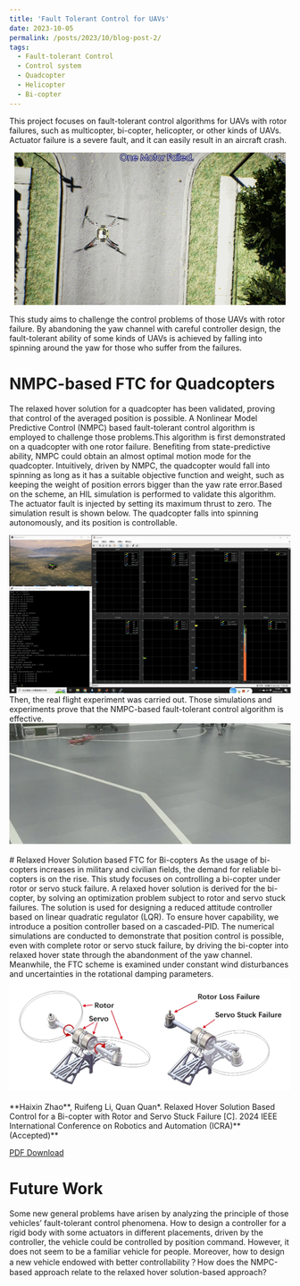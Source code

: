 ```yaml
---
title: 'Fault Tolerant Control for UAVs'
date: 2023-10-05
permalink: /posts/2023/10/blog-post-2/
tags:
  - Fault-tolerant Control
  - Control system
  - Quadcopter
  - Helicopter
  - Bi-copter
---
```

This project focuses on fault-tolerant control algorithms for UAVs with rotor failures, such as multicopter, bi-copter, helicopter, or other kinds of UAVs. Actuator failure is a severe fault, and it can easily result in an aircraft crash.

<center>
    <img src="/images/crash.gif" alt="crash">
</center>

This study aims to challenge the control problems of those UAVs with rotor failure. By abandoning the yaw channel with careful controller design, the fault-tolerant ability of some kinds of UAVs is achieved by falling into spinning around the yaw for those who suffer from the failures.

# NMPC-based FTC for Quadcopters
The relaxed hover solution for a quadcopter has been validated, proving that control of the averaged position is possible. A Nonlinear Model Predictive Control (NMPC) based fault-tolerant control algorithm is employed to challenge those problems.This algorithm is first demonstrated on a quadcopter with one rotor failure. Benefiting from state-predictive ability, NMPC could obtain an almost optimal motion mode for the quadcopter. Intuitively, driven by NMPC, the quadcopter would fall into spinning as long as it has a suitable objective function and weight, such as keeping the weight of position errors bigger than the yaw rate error.Based on the scheme, an HIL simulation is performed to validate this algorithm. The actuator fault is injected by setting its maximum thrust to zero. The simulation result is shown below. The quadcopter falls into spinning autonomously, and its position is controllable.
<center>
    <img src="/images/video/hil.gif">
</center>
Then, the real flight experiment was carried out. Those simulations and experiments prove that the NMPC-based fault-tolerant control algorithm is effective.
<center>
    <img src="/images/video/realflight_ftc.gif">
</center>

<br/>
# Relaxed Hover Solution based FTC for Bi-copters
As the usage of bi-copters increases in military and civilian fields, the demand for reliable bi-copters is on the rise. This study focuses on controlling a bi-copter under rotor or servo stuck failure. A relaxed hover solution is derived for the bi-copter, by solving an optimization problem subject to rotor and servo stuck failures. The solution is used for designing a reduced attitude controller based on linear quadratic regulator (LQR). To ensure hover capability, we introduce a position controller based on a cascaded-PID. The numerical simulations are conducted to demonstrate that position control is possible, even with complete rotor or servo stuck failure, by driving the bi-copter into relaxed hover state through the abandonment of the yaw channel. Meanwhile, the FTC scheme is examined under constant wind disturbances and uncertainties in the rotational damping parameters.

<center>
    <img src="/images/bicopter_sw.jpg">
</center> 
<br/>
**Haixin Zhao**, Ruifeng Li, Quan Quan*. Relaxed Hover Solution Based Control for a Bi-copter with Rotor and Servo Stuck Failure [C]. 2024 IEEE International Conference on Robotics and Automation (ICRA)**(Accepted)**

[PDF Download](/files/4006.pdf) 


# Future Work
Some new general problems have arisen by analyzing the principle of those vehicles’ fault-tolerant control phenomena. How to design a controller for a rigid body with some actuators in different placements, driven by the controller, the vehicle could be controlled by position command. However, it does not seem to be a familiar vehicle for people. Moreover, how to design a new vehicle endowed with better controllability？How does the NMPC-based approach relate to the relaxed hover solution-based approach?

